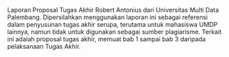Laporan Proposal Tugas Akhir Robert Antonius dari Universitas Multi Data Palembang. Dipersilahkan menggunakan laporan ini sebagai referensi dalam penyusunan tugas akhir serupa, terutama untuk mahasiswa UMDP lainnya, namun tidak untuk digunakan sebagai sumber plagiarisme. Terkait ini adalah proposal tugas akhir, memuat bab 1 sampai bab 3 daripada pelaksanaan Tugas Akhir.
